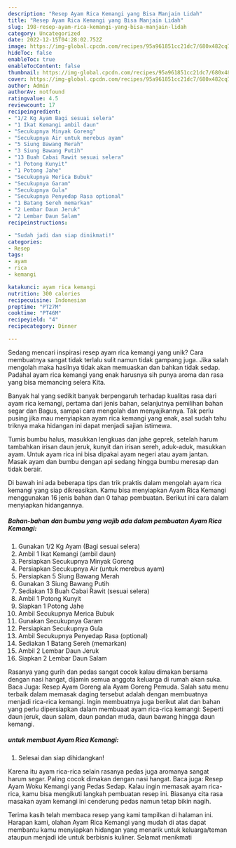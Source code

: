 ```yaml
---
description: "Resep Ayam Rica Kemangi yang Bisa Manjain Lidah"
title: "Resep Ayam Rica Kemangi yang Bisa Manjain Lidah"
slug: 198-resep-ayam-rica-kemangi-yang-bisa-manjain-lidah
category: Uncategorized
date: 2022-12-15T04:28:02.752Z
image: https://img-global.cpcdn.com/recipes/95a961851cc21dc7/680x482cq70/ayam-rica-kemangi-foto-resep-utama.jpg
hideToc: false
enableToc: true
enableTocContent: false
thumbnail: https://img-global.cpcdn.com/recipes/95a961851cc21dc7/680x482cq70/ayam-rica-kemangi-foto-resep-utama.jpg
cover: https://img-global.cpcdn.com/recipes/95a961851cc21dc7/680x482cq70/ayam-rica-kemangi-foto-resep-utama.jpg
author: Admin
authorAv: notfound
ratingvalue: 4.5
reviewcount: 17
recipeingredient:
- "1/2 Kg Ayam Bagi sesuai selera"
- "1 Ikat Kemangi ambil daun"
- "Secukupnya Minyak Goreng"
- "Secukupnya Air untuk merebus ayam"
- "5 Siung Bawang Merah"
- "3 Siung Bawang Putih"
- "13 Buah Cabai Rawit sesuai selera"
- "1 Potong Kunyit"
- "1 Potong Jahe"
- "Secukupnya Merica Bubuk"
- "Secukupnya Garam"
- "Secukupnya Gula"
- "Secukupnya Penyedap Rasa optional"
- "1 Batang Sereh memarkan"
- "2 Lembar Daun Jeruk"
- "2 Lembar Daun Salam"
recipeinstructions:

- "Sudah jadi dan siap dinikmati!"
categories:
- Resep
tags:
- ayam
- rica
- kemangi

katakunci: ayam rica kemangi 
nutrition: 300 calories
recipecuisine: Indonesian
preptime: "PT27M"
cooktime: "PT46M"
recipeyield: "4"
recipecategory: Dinner

---
```





Sedang mencari inspirasi resep ayam rica kemangi yang unik? Cara membuatnya sangat tidak terlalu sulit namun tidak gampang juga. Jika salah mengolah maka hasilnya tidak akan memuaskan dan bahkan tidak sedap. Padahal ayam rica kemangi yang enak harusnya sih punya aroma dan rasa yang bisa memancing selera Kita.





Banyak hal yang sedikit banyak berpengaruh terhadap kualitas rasa dari ayam rica kemangi, pertama dari jenis bahan, selanjutnya pemilihan bahan segar dan Bagus, sampai cara mengolah dan menyajikannya. Tak perlu pusing jika mau menyiapkan ayam rica kemangi yang enak,      asal sudah tahu triknya maka hidangan ini dapat menjadi sajian istimewa.














Tumis bumbu halus, masukkan lengkuas dan jahe geprek, setelah harum tambahkan irisan daun jeruk, kunyit dan irisan sereh, aduk-aduk, masukkan ayam. Untuk ayam rica ini bisa dipakai ayam negeri atau ayam jantan. Masak ayam dan bumbu dengan api sedang hingga bumbu meresap dan tidak berair.






Di bawah ini ada beberapa tips dan trik praktis dalam mengolah ayam rica kemangi yang siap dikreasikan. Kamu bisa menyiapkan Ayam Rica Kemangi menggunakan 16 jenis bahan dan 0 tahap pembuatan. Berikut ini cara dalam menyiapkan hidangannya.

<!--inarticleads1-->

##### Bahan-bahan dan bumbu yang wajib ada dalam pembuatan Ayam Rica Kemangi:

1. Gunakan 1/2 Kg Ayam (Bagi sesuai selera)
1. Ambil 1 Ikat Kemangi (ambil daun)
1. Persiapkan Secukupnya Minyak Goreng
1. Persiapkan Secukupnya Air (untuk merebus ayam)
1. Persiapkan 5 Siung Bawang Merah
1. Gunakan 3 Siung Bawang Putih
1. Sediakan 13 Buah Cabai Rawit (sesuai selera)
1. Ambil 1 Potong Kunyit
1. Siapkan 1 Potong Jahe
1. Ambil Secukupnya Merica Bubuk
1. Gunakan Secukupnya Garam
1. Persiapkan Secukupnya Gula
1. Ambil Secukupnya Penyedap Rasa (optional)
1. Sediakan 1 Batang Sereh (memarkan)
1. Ambil 2 Lembar Daun Jeruk
1. Siapkan 2 Lembar Daun Salam


Rasanya yang gurih dan pedas sangat cocok kalau dimakan bersama dengan nasi hangat, dijamin semua anggota keluarga di rumah akan suka. Baca Juga: Resep Ayam Goreng ala Ayam Goreng Pemuda. Salah satu menu terbaik dalam memasak daging tersebut adalah dengan membuatnya menjadi rica-rica kemangi. Ingin membuatnya juga berikut alat dan bahan yang perlu dipersiapkan dalam membuaat ayam rica-rica kemangi: Seperti daun jeruk, daun salam, daun pandan muda, daun bawang hingga daun kemangi. 

<!--inarticleads2-->

#####  untuk membuat Ayam Rica Kemangi:


1. Selesai dan siap dihidangkan!

Karena itu ayam rica-rica selain rasanya pedas juga aromanya sangat harum segar. Paling cocok dimakan dengan nasi hangat. Baca juga: Resep Ayam Woku Kemangi yang Pedas Sedap. Kalau ingin memasak ayam rica-rica, kamu bisa mengikuti langkah pembuatan resep ini. Biasanya cita rasa masakan ayam kemangi ini cenderung pedas namun tetap bikin nagih. 

Terima kasih telah membaca resep yang kami tampilkan di halaman ini. Harapan kami, olahan Ayam Rica Kemangi yang mudah di atas dapat membantu kamu menyiapkan hidangan yang menarik untuk keluarga/teman ataupun menjadi ide untuk berbisnis kuliner. Selamat menikmati
